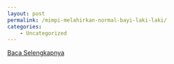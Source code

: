 ```yaml
---
layout: post
permalink: /mimpi-melahirkan-normal-bayi-laki-laki/
categories:
    - Uncategorized
---
```


[Baca Selengkapnya](/03)